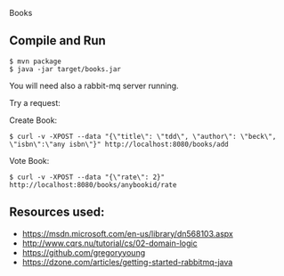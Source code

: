Books

Compile and Run
---------------

    $ mvn package
    $ java -jar target/books.jar

You will need also a rabbit-mq server running.

Try a request:

Create Book:

    $ curl -v -XPOST --data "{\"title\": \"tdd\", \"author\": \"beck\", \"isbn\":\"any isbn\"}" http://localhost:8080/books/add

Vote Book:

    $ curl -v -XPOST --data "{\"rate\": 2}" http://localhost:8080/books/anybookid/rate

Resources used:
--------------

* https://msdn.microsoft.com/en-us/library/dn568103.aspx
* http://www.cqrs.nu/tutorial/cs/02-domain-logic
* https://github.com/gregoryyoung
* https://dzone.com/articles/getting-started-rabbitmq-java

